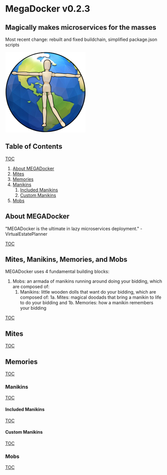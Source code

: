 [//]: # 'README.md'
[//]: # 'MegaDocker'
[//]: # 'a standard github markdown readme file'
[//]: # 'Created by George Georgulas IV on 1/26/19.'
[//]: # 'Copyright © 2019 The MegaDocker Group. All rights reserved.'

# MegaDocker v0.2.3

## Magically makes microservices for the masses

Most recent change:
rebuilt and fixed buildchain, simplified package.json scripts

![alt text](./src/images/icons/icon.png 'MegaDockerLogo')

[](#table-of-contents)

## Table of Contents

[](#mites)
[](#memories)
[](#manikins)
[](#included-manikins)
[](#mobs)
[TOC](#table-of-contents 'Jump back to the Table of Contents')

1. [About MEGADocker](#about-megadocker 'Learn about MEGADocker')
2. [Mites](#mites 'AKA snippets')
3. [Memories](#memories 'AKA Microservice Settings')
4. [Manikins](#manikins 'AKA Microservices')
   1. [Included Manikins](#included-manikins 'AKA Microservices we wrote for you')
   2. [Custom Manikins](#custom-manikins 'AKA Microservices you write yourself')
5. [Mobs](#mobs 'AKA docker-compose files')

[](#about-megadocker)

## About MEGADocker

"MEGADocker is the ultimate in lazy microservices deployment." - VirtualEstatePlanner

[TOC](#table-of-contents 'Jump back to the Table of Contents')

[](#mites-manikins-memories-and-mobs)

## Mites, Manikins, Memories, and Mobs

MEGADocker uses 4 fundamental building blocks:

1. Mobs: an armada of manikins running around doing your bidding, which are composed of:
   1. Manikins: little wooden dolls that want do your bidding, which are composed of:
      1a. Mites: magical doodads that bring a manikin to life to do your bidding and
      1b. Memories: how a manikin remembers your bidding

[TOC](#table-of-contents 'Jump back to the Table of Contents')

[](#mites)

## Mites

[TOC](#table-of-contents 'Jump back to the Table of Contents')

[](#memories)

## Memories

[TOC](#table-of-contents 'Jump back to the Table of Contents')

[](#manikins)

### Manikins

[TOC](#table-of-contents 'Jump back to the Table of Contents')

[](#included-manikins)

#### Included Manikins

[TOC](#table-of-contents 'Jump back to the Table of Contents')

[](#custom-manikins)

#### Custom Manikins

[TOC](#table-of-contents 'Jump back to the Table of Contents')

[](#mobs)

### Mobs

[TOC](#table-of-contents 'Jump back to the Table of Contents')
